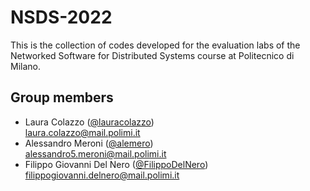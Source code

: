 # NSDS-2022
This is the collection of codes developed for the evaluation labs of the Networked Software for Distributed Systems course at Politecnico di Milano.

## Group members

- Laura Colazzo ([@lauracolazzo](https://github.com/lauracolazzo)) <br>laura.colazzo@mail.polimi.it<br>
- Alessandro Meroni ([@alemero](https://github.com/alemero)) <br>alessandro5.meroni@mail.polimi.it<br>
- Filippo Giovanni Del Nero ([@FilippoDelNero](https://github.com/FilippoDelNero)) <br>filippogiovanni.delnero@mail.polimi.it<br>
